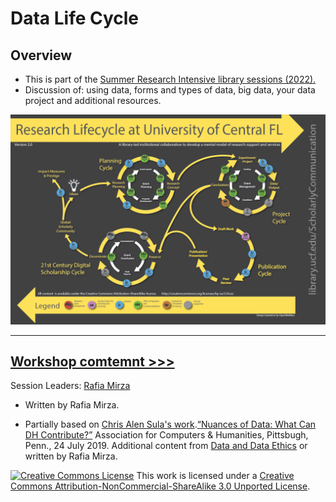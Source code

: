# Data Life Cycle 

## Overview
* This is part of the [Summer Research Intensive library sessions (2022).](https://guides.smu.edu/sri) 
* Discussion of: using data, forms and types of data, big data, your data project and additional resources.



[![Research Life Cycle ](https://github.com/SouthernMethodistUniversity/datalifecycle/blob/main/images/researchlifecycle.png)](https://library.ucf.edu/about/departments/scholarly-communication/overview-research-lifecycle/)

----
[Workshop comtemnt >>>](sections/datalifecycle.md)  
----


Session Leaders:  [Rafia Mirza](http://guides.smu.edu/prf.php?account_id=142826/) 
* Written by Rafia Mirza.

* Partially based on [Chris Alen Sula's work](http://chrisalensula.org/).[“Nuances of Data: What Can DH Contribute?”](https://docs.google.com/presentation/d/1JlKse8nv3KMTVi8QbwZPI1A6YUkXra1-ypltJRb9hZs/edit#slide=id.p) Association for Computers & Humanities, Pittsbugh, Penn., 24 July 2019. Additional content from [Data and Data Ethics](https://github.com/DHRI-Curriculum/data-literacies) or written by Rafia Mirza.
 
[![Creative Commons License](https://licensebuttons.net/l/by-nc-sa/3.0/88x31.png)](https://creativecommons.org/licenses/by-nc-sa/3.0/)
This work is licensed under a <a rel="license" href="http://creativecommons.org/licenses/by-nc-sa/3.0/">Creative Commons Attribution-NonCommercial-ShareAlike 3.0 Unported License</a>.

